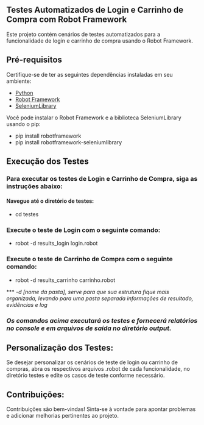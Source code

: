 ## Testes Automatizados de Login e Carrinho de Compra com Robot Framework

Este projeto contém cenários de testes automatizados para a funcionalidade de login e carrinho de compra usando o Robot Framework.

## Pré-requisitos

Certifique-se de ter as seguintes dependências instaladas em seu ambiente:

- [Python](https://www.python.org/downloads/)
- [Robot Framework](https://robotframework.org/)
- [SeleniumLibrary](https://robotframework.org/SeleniumLibrary/SeleniumLibrary.html) 

Você pode instalar o Robot Framework e a biblioteca SeleniumLibrary usando o pip:

  - pip install robotframework
  - pip install robotframework-seleniumlibrary

## Execução dos Testes

### Para executar os testes de Login e Carrinho de Compra, siga as instruções abaixo:

#### Navegue até o diretório de testes:

- cd testes 

### Execute o teste de Login com o seguinte comando:

- robot -d results_login login.robot

### Execute o teste de Carrinho de Compra com o seguinte comando:

- robot -d results_carrinho carrinho.robot

*** *-d [nome da pasta], serve para que sua estrutura fique mais organizada, levando para uma pasta separada informações de resultado, evidências e log*

### _Os comandos acima executará os testes e fornecerá relatórios no console e em arquivos de saída no diretório output._

## Personalização dos Testes:

Se desejar personalizar os cenários de teste de login ou carrinho de compras, abra os respectivos arquivos .robot de cada funcionalidade, no diretório testes e edite os casos de teste conforme necessário.

## Contribuições:
Contribuições são bem-vindas! 
Sinta-se à vontade para apontar problemas e adicionar melhorias pertinentes ao projeto.





